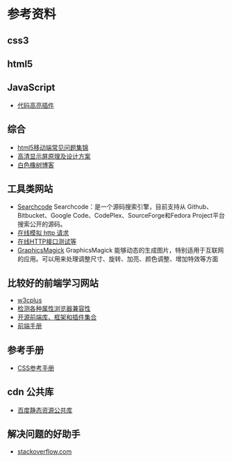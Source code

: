 # 参考资料

## css3

## html5

## JavaScript

* [代码高亮插件](https://highlightjs.org/)

## 综合

* [html5移动端常见问题集锦](http://www.html5cn.org/article-9341-1.html)
* [高清显示屏原理及设计方案](http://www.cnblogs.com/PeunZhang/p/3441110.html)
* [白色橡树博客](http://peunzhang.cnblogs.com/)

## 工具类网站

* [Searchcode](https://searchcode.com/)
  Searchcode：是一个源码搜索引擎，目前支持从 Github、Bitbucket、Google Code、CodePlex、SourceForge和Fedora Project平台搜索公开的源码。
* [在线模拟 http 请求](http://coolaf.com/)
* [在线HTTP接口测试等](http://www.sojson.com/httpRequest/)
* [GraphicsMagick](http://www.graphicsmagick.org/)
  GraphicsMagick 能够动态的生成图片，特别适用于互联网的应用。可以用来处理调整尺寸、旋转、加亮、颜色调整、增加特效等方面

## 比较好的前端学习网站

* [w3cplus](http://www.w3cplus.com/)
* [检测各种属性浏览器兼容性](http://caniuse.com/)
* [开源前端库、框架和插件集合](https://www.awesomes.cn/)
* [前端手册](http://www.jianshu.com/collection/5194d4b9352d)

## 参考手册

* [CSS参考手册](http://www.css88.com/book/css/)

## cdn 公共库

* [百度静态资源公共库](http://cdn.code.baidu.com/)

## 解决问题的好助手
* [stackoverflow.com](http://stackoverflow.com/)
